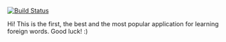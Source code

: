 [![Build Status](https://travis-ci.org/superedriver/flashcards.svg?branch=seventh-task)](https://travis-ci.org/superedriver/flashcards)

Hi!
This is the first, the best and the most popular application for learning foreign words.
Good luck!
:)
